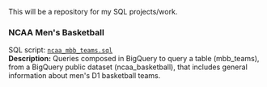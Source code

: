 This will be a repository for my SQL projects/work.

### NCAA Men's Basketball
SQL script: [`ncaa_mbb_teams.sql`](https://github.com/alexb131/SQL/blob/main/ncaa_mbb_teams.sql)\
**Description:** Queries composed in BigQuery to query a table (mbb_teams), from a BigQuery public dataset (ncaa_basketball), that includes general information about men's D1 basketball teams.
